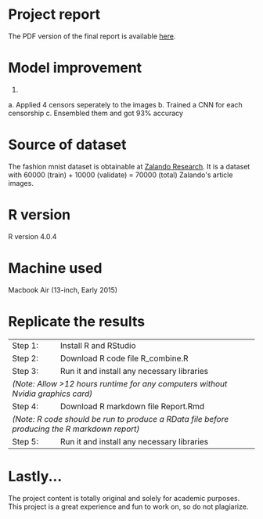 # Project report
The PDF version of the final report is available <a href="https://github.com/kh-w/mnist_fashion_m01/blob/main/report.pdf">here</a>.

# Model improvement
1)
a. Applied 4 censors seperately to the images
b. Trained a CNN for each censorship
c. Ensembled them and got 93% accuracy

# Source of dataset
The fashion mnist dataset is obtainable at <a href="https://www.kaggle.com/zalando-research/fashionmnist">Zalando Research</a>. It is a dataset with 60000 (train) + 10000 (validate) = 70000 (total) Zalando's article images. 

# R version
R version 4.0.4

# Machine used
Macbook Air (13-inch, Early 2015)

# Replicate the results
<table>
  <tr>
    <td>Step 1:</td>
    <td>Install R and RStudio</td>
  </tr>
  <tr>
    <td>Step 2:</td>
    <td>Download R code file R_combine.R</td>
  </tr>
  <tr>
    <td>Step 3:</td>
    <td>Run it and install any necessary libraries</td>
  </tr>
  <tr>
    <td colspan="2"><i>(Note: Allow >12 hours runtime for any computers without Nvidia graphics card)</i></td>
  </tr>
  <tr>
    <td>Step 4:</td>
    <td>Download R markdown file Report.Rmd</td>
  </tr>
  <tr>
    <td colspan="2"><i>(Note: R code should be run to produce a RData file before producing the R markdown report)</td>
  </tr>
  <tr>
    <td>Step 5:</td>
    <td>Run it and install any necessary libraries</td>
  </tr>
</table>

# Lastly...
The project content is totally original and solely for academic purposes.<br>
This project is a great experience and fun to work on, so do not plagiarize.
